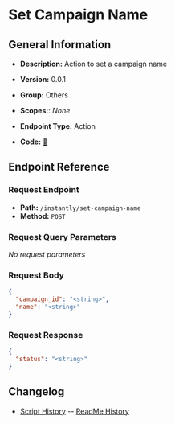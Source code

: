# Set Campaign Name

## General Information

- **Description:** Action to set a campaign name

- **Version:** 0.0.1
- **Group:** Others
- **Scopes:**: _None_
- **Endpoint Type:** Action
- **Code:** [🔗](https://github.com/NangoHQ/integration-templates/tree/main/integrations/instantly/actions/set-campaign-name.ts)

## Endpoint Reference

### Request Endpoint

- **Path:** `/instantly/set-campaign-name`
- **Method:** `POST`

### Request Query Parameters

_No request parameters_

### Request Body

```json
{
  "campaign_id": "<string>",
  "name": "<string>"
}
```

### Request Response

```json
{
  "status": "<string>"
}
```

## Changelog

- [Script History](https://github.com/NangoHQ/integration-templates/commits/main/integrations/instantly/actions/set-campaign-name.ts)
-- [ReadMe History](https://github.com/NangoHQ/integration-templates/commits/main/integrations/instantly/actions/set-campaign-name.md)
